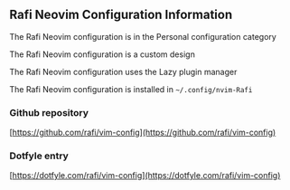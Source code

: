 ## Rafi Neovim Configuration Information

The Rafi Neovim configuration is in the Personal configuration category

The Rafi Neovim configuration is a custom design

The Rafi Neovim configuration uses the Lazy plugin manager

The Rafi Neovim configuration is installed in `~/.config/nvim-Rafi`

### Github repository

[https://github.com/rafi/vim-config](https://github.com/rafi/vim-config)

### Dotfyle entry

[https://dotfyle.com/rafi/vim-config](https://dotfyle.com/rafi/vim-config)

